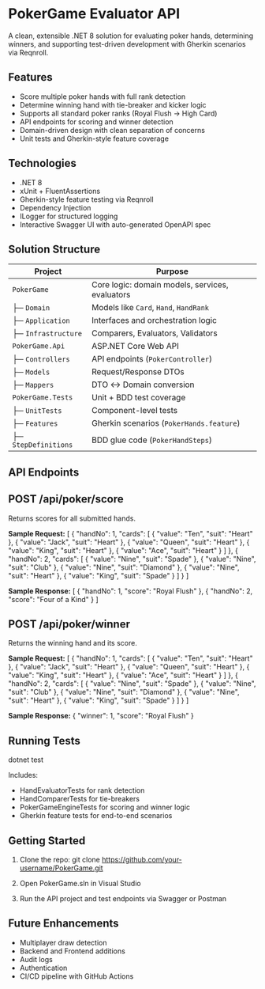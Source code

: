 PokerGame Evaluator API
========================

A clean, extensible .NET 8 solution for evaluating poker hands, determining winners, and supporting test-driven development with Gherkin scenarios via Reqnroll.

Features
-----------
- Score multiple poker hands with full rank detection
- Determine winning hand with tie-breaker and kicker logic
- Supports all standard poker ranks (Royal Flush → High Card)
- API endpoints for scoring and winner detection
- Domain-driven design with clean separation of concerns
- Unit tests and Gherkin-style feature coverage

Technologies
---------------
- .NET 8
- xUnit + FluentAssertions
- Gherkin-style feature testing via Reqnroll
- Dependency Injection
- ILogger for structured logging
- Interactive Swagger UI with auto-generated OpenAPI spec

Solution Structure
---------------------

| Project             | Purpose                                      |
|---------------------|----------------------------------------------|
| `PokerGame`         | Core logic: domain models, services, evaluators |
| ├─ `Domain`         | Models like `Card`, `Hand`, `HandRank`       |
| ├─ `Application`    | Interfaces and orchestration logic           |
| ├─ `Infrastructure` | Comparers, Evaluators, Validators            |
| `PokerGame.Api`     | ASP.NET Core Web API                         |
| ├─ `Controllers`    | API endpoints (`PokerController`)            |
| ├─ `Models`         | Request/Response DTOs                        |
| ├─ `Mappers`        | DTO ↔ Domain conversion                      |
| `PokerGame.Tests`   | Unit + BDD test coverage                     |
| ├─ `UnitTests`      | Component-level tests                        |
| ├─ `Features`       | Gherkin scenarios (`PokerHands.feature`)     |
| ├─ `StepDefinitions`| BDD glue code (`PokerHandSteps`)             |


API Endpoints
----------------

POST /api/poker/score
---------------------
Returns scores for all submitted hands.

**Sample Request:**
[
  {
    "handNo": 1,
    "cards": [
      { "value": "Ten", "suit": "Heart" },
      { "value": "Jack", "suit": "Heart" },
      { "value": "Queen", "suit": "Heart" },
      { "value": "King", "suit": "Heart" },
      { "value": "Ace", "suit": "Heart" }
    ]
  },
  {
    "handNo": 2,
    "cards": [
      { "value": "Nine", "suit": "Spade" },
      { "value": "Nine", "suit": "Club" },
      { "value": "Nine", "suit": "Diamond" },
      { "value": "Nine", "suit": "Heart" },
      { "value": "King", "suit": "Spade" }
    ]
  }
]

**Sample Response:**
[
  { "handNo": 1, "score": "Royal Flush" },
  { "handNo": 2, "score": "Four of a Kind" }
]

POST /api/poker/winner
-----------------------
Returns the winning hand and its score.

**Sample Request:**
[
  {
    "handNo": 1,
    "cards": [
      { "value": "Ten", "suit": "Heart" },
      { "value": "Jack", "suit": "Heart" },
      { "value": "Queen", "suit": "Heart" },
      { "value": "King", "suit": "Heart" },
      { "value": "Ace", "suit": "Heart" }
    ]
  },
  {
    "handNo": 2,
    "cards": [
      { "value": "Nine", "suit": "Spade" },
      { "value": "Nine", "suit": "Club" },
      { "value": "Nine", "suit": "Diamond" },
      { "value": "Nine", "suit": "Heart" },
      { "value": "King", "suit": "Spade" }
    ]
  }
]

**Sample Response:**
{
  "winner": 1,
  "score": "Royal Flush"
}

Running Tests
----------------
dotnet test

Includes:
- HandEvaluatorTests for rank detection
- HandComparerTests for tie-breakers
- PokerGameEngineTests for scoring and winner logic
- Gherkin feature tests for end-to-end scenarios


Getting Started
------------------
1. Clone the repo:
   git clone https://github.com/your-username/PokerGame.git

2. Open PokerGame.sln in Visual Studio

3. Run the API project and test endpoints via Swagger or Postman

Future Enhancements
----------------------
- Multiplayer draw detection
- Backend and Frontend additions
- Audit logs 
- Authentication
- CI/CD pipeline with GitHub Actions
